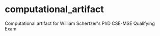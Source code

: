 # computational_artifact
Computational artifact for William Schertzer's PhD CSE-MSE Qualifying Exam
